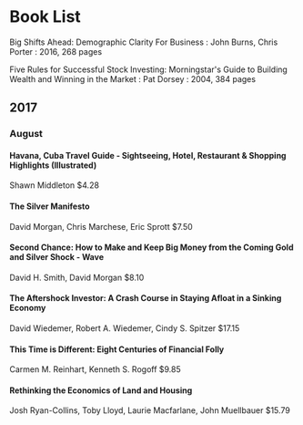 # Book List

Big Shifts Ahead: Demographic Clarity For Business
: John Burns, Chris Porter
: 2016, 268 pages

Five Rules for Successful Stock Investing: Morningstar's Guide to Building Wealth and Winning in the Market
: Pat Dorsey
: 2004, 384 pages

## 2017


### August

#### Havana, Cuba Travel Guide - Sightseeing, Hotel, Restaurant & Shopping Highlights (Illustrated)
Shawn Middleton
$4.28

#### The Silver Manifesto
David Morgan, Chris Marchese, Eric Sprott
$7.50

#### Second Chance: How to Make and Keep Big Money from the Coming Gold and Silver Shock - Wave
David H. Smith, David Morgan
$8.10

#### The Aftershock Investor: A Crash Course in Staying Afloat in a Sinking Economy
David Wiedemer, Robert A. Wiedemer, Cindy S. Spitzer
$17.15

#### This Time is Different: Eight Centuries of Financial Folly
 Carmen M. Reinhart, Kenneth S. Rogoff
$9.85

#### Rethinking the Economics of Land and Housing
Josh Ryan-Collins, Toby Lloyd, Laurie Macfarlane, John Muellbauer
$15.79


